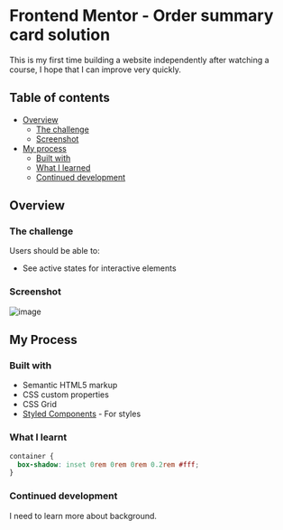 # Frontend Mentor - Order summary card solution

This is my first time building a website independently after watching a course, I hope that I can improve very quickly.

## Table of contents

- [Overview](#overview)
  - [The challenge](#the-challenge)
  - [Screenshot](#screenshot)
- [My process](#my-process)
  - [Built with](#built-with)
  - [What I learned](#what-i-learned)
  - [Continued development](#continued-development)

## Overview

### The challenge

Users should be able to:

- See active states for interactive elements

### Screenshot

![image](https://github.com/ich-bin-boi-de-cambridge/Frontend-Mentor-3-column-preview-card-component/blob/main/Frontend%20Mentor%20-%203-column%20preview%20card%20component.png)

## My Process
### Built with

- Semantic HTML5 markup
- CSS custom properties
- CSS Grid
- [Styled Components](https://styled-components.com/) - For styles


### What I learnt

```css
container {
  box-shadow: inset 0rem 0rem 0rem 0.2rem #fff;
} 
```

### Continued development
I need to learn more about background. 

